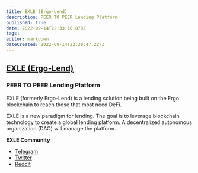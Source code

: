 ```yaml
---
title: EXLE (Ergo-Lend)
description: PEER TO PEER Lending Platform
published: true
date: 2022-09-14T22:33:10.873Z
tags: 
editor: markdown
dateCreated: 2022-09-14T22:30:47.227Z
---
```


## [EXLE (Ergo-Lend)](https://www.ergolend.org/)
### PEER TO PEER Lending Platform
EXLE (formerly Ergo-Lend) is a lending solution being built on the Ergo blockchain to reach those that most need DeFi.
 

EXLE is a new paradigm for lending. The goal is to leverage blockchain technology to create a global lending platform. A decentralized autonomous organization (DAO) will manage the platform.

**EXLE Community**
- [Telegram](https://t.me/ErgoLend)
- [Twitter](https://twitter.com/ErgoLend)
- [Reddit](https://www.reddit.com/r/ergolend/)
